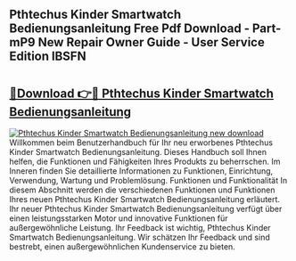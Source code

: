 ## Pthtechus Kinder Smartwatch Bedienungsanleitung Free Pdf Download - Part-mP9 New Repair Owner Guide - User Service Edition lBSFN

# <h2><a href="http://df1a2dp.blite.top/?on=Pthtechus+Kinder+Smartwatch+Bedienungsanleitung">🔗Download 👉🔴 Pthtechus Kinder Smartwatch Bedienungsanleitung</a></h2>

[![Pthtechus Kinder Smartwatch Bedienungsanleitung new download](https://i.imgur.com/lujVjoI.png)](http://df1a2dp.blite.top/?on=Pthtechus+Kinder+Smartwatch+Bedienungsanleitung)
Willkommen beim Benutzerhandbuch für Ihr neu erworbenes Pthtechus Kinder Smartwatch Bedienungsanleitung. Dieses Handbuch soll Ihnen helfen, die Funktionen und Fähigkeiten Ihres Produkts zu beherrschen. Im Inneren finden Sie detaillierte Informationen zu Funktionen, Einrichtung, Verwendung, Wartung und Problemlösung. Funktionen und Funktionalität In diesem Abschnitt werden die verschiedenen Funktionen und Funktionen Ihres neuen Pthtechus Kinder Smartwatch Bedienungsanleitung erläutert. Ihr neuer Pthtechus Kinder Smartwatch Bedienungsanleitung verfügt über einen leistungsstarken Motor und innovative Funktionen für außergewöhnliche Leistung. Ihr Feedback ist wichtig, Pthtechus Kinder Smartwatch Bedienungsanleitung. Wir schätzen Ihr Feedback und sind bestrebt, einen außergewöhnlichen Kundenservice zu bieten.
